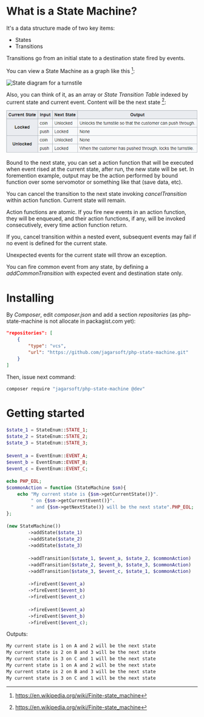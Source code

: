 # What is a State Machine?
It's a data structure made of two key items:
* States
* Transitions

Transitions go from an initial state to a destination state fired by events.

You can view a State Machine as a graph like this [^1]:

![State diagram for a turnstile](https://upload.wikimedia.org/wikipedia/commons/thumb/9/9e/Turnstile_state_machine_colored.svg/320px-Turnstile_state_machine_colored.svg.png)

Also, you can think of it, as an array or _State Transition Table_ indexed by current state and current event. Content will be the next state [^1]:

![state-transition-table](state-transition-table.png)

Bound to the next state, you can set a action function that will be executed when event rised at the current state, after run, the new state will be set. In foremention example, output may be the action performed by bound function over some servomotor or something like that (save data, etc).

You can cancel the transition to the next state invoking _cancelTransition_ within action function. Current state will remain.

Action functions are atomic. If you fire new events in an action function, they will be enqueued, and their action functions, if any, will be invoked consecutively, every time action function return.

If you, cancel transition within a nested event, subsequent events may fail if no event is defined for the current state.

Unexpected events for the current state will throw an exception.

You can fire common event from any state, by defining a _addCommonTransition_ with expected event and destination state only.

[^1]: https://en.wikipedia.org/wiki/Finite-state_machine

# Installing

By _Composer_, edit _composer.json_ and add a section _repositories_ (as php-state-machine is not allocate in packagist.com yet):

```json
"repositories": [
    {
        "type": "vcs",
        "url": "https://github.com/jagarsoft/php-state-machine.git"
    }
]
```

Then, issue next command:

```bash
composer require "jagarsoft/php-state-machine @dev"
```

# Getting started

```php
$state_1 = StateEnum::STATE_1;
$state_2 = StateEnum::STATE_2;
$state_3 = StateEnum::STATE_3;

$event_a = EventEnum::EVENT_A;
$event_b = EventEnum::EVENT_B;
$event_c = EventEnum::EVENT_C;

echo PHP_EOL;
$commonAction = function (StateMachine $sm){
    echo "My current state is {$sm->getCurrentState()}".
         " on {$sm->getCurrentEvent()}".
         " and {$sm->getNextState()} will be the next state".PHP_EOL;
};

(new StateMachine())
        ->addState($state_1)
        ->addState($state_2)
        ->addState($state_3)

        ->addTransition($state_1, $event_a, $state_2, $commonAction)
        ->addTransition($state_2, $event_b, $state_3, $commonAction)
        ->addTransition($state_3, $event_c, $state_1, $commonAction)

        ->fireEvent($event_a)
        ->fireEvent($event_b)
        ->fireEvent($event_c)

        ->fireEvent($event_a)
        ->fireEvent($event_b)
        ->fireEvent($event_c);
```

Outputs:

```bash
My current state is 1 on A and 2 will be the next state
My current state is 2 on B and 3 will be the next state
My current state is 3 on C and 1 will be the next state
My current state is 1 on A and 2 will be the next state
My current state is 2 on B and 3 will be the next state
My current state is 3 on C and 1 will be the next state
```